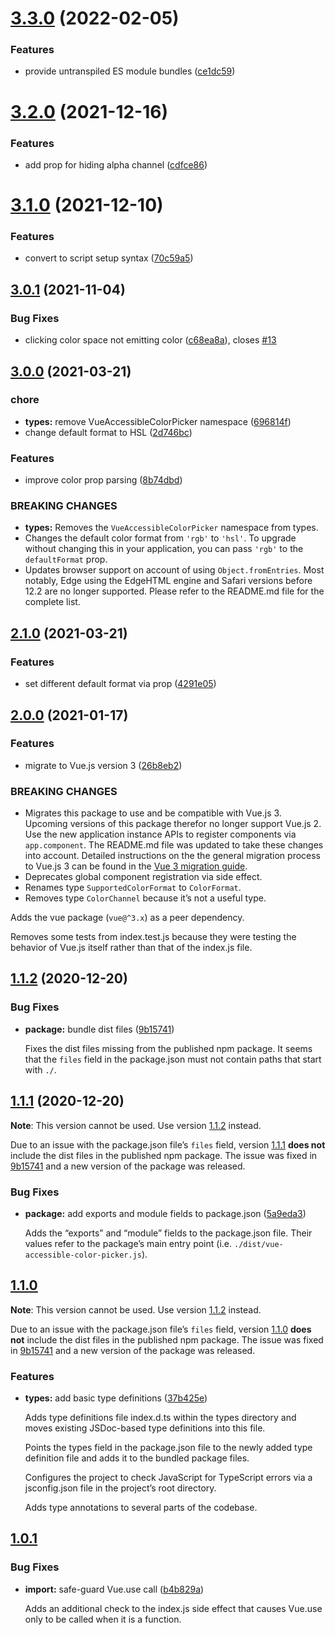 # [3.3.0](https://github.com/kleinfreund/vue-accessible-color-picker/compare/v3.2.0...v3.3.0) (2022-02-05)


### Features

* provide untranspiled ES module bundles ([ce1dc59](https://github.com/kleinfreund/vue-accessible-color-picker/commit/ce1dc59ab364329fd41db33127762dbacf4bce21))

# [3.2.0](https://github.com/kleinfreund/vue-accessible-color-picker/compare/v3.1.0...v3.2.0) (2021-12-16)


### Features

* add prop for hiding alpha channel ([cdfce86](https://github.com/kleinfreund/vue-accessible-color-picker/commit/cdfce862dcee843ae8b07531f1bfe271c5107dbb))

# [3.1.0](https://github.com/kleinfreund/vue-accessible-color-picker/compare/v3.0.1...v3.1.0) (2021-12-10)


### Features

* convert to script setup syntax ([70c59a5](https://github.com/kleinfreund/vue-accessible-color-picker/commit/70c59a5a1881e4899779dd46c7ae9cd4991a460b))

## [3.0.1](https://github.com/kleinfreund/vue-accessible-color-picker/compare/v3.0.0...v3.0.1) (2021-11-04)


### Bug Fixes

* clicking color space not emitting color ([c68ea8a](https://github.com/kleinfreund/vue-accessible-color-picker/commit/c68ea8a0bc838c0578b7dba4fe58f5a63025b21b)), closes [#13](https://github.com/kleinfreund/vue-accessible-color-picker/issues/13)

## [3.0.0](https://github.com/kleinfreund/vue-accessible-color-picker/compare/v2.1.0...v3.0.0) (2021-03-21)


### chore

* **types:** remove VueAccessibleColorPicker namespace ([696814f](https://github.com/kleinfreund/vue-accessible-color-picker/commit/696814f8d8f119499b535aba17808b0bd185215f))
* change default format to HSL ([2d746bc](https://github.com/kleinfreund/vue-accessible-color-picker/commit/2d746bc7aa28a9f7cb4c3535999c26bac9741e7e))


### Features

* improve color prop parsing ([8b74dbd](https://github.com/kleinfreund/vue-accessible-color-picker/commit/8b74dbd0d3a6bd502d62e1c367c999c8bc8d54d6))


### BREAKING CHANGES

* **types:** Removes the `VueAccessibleColorPicker` namespace from types.
* Changes the default color format from `'rgb'` to `'hsl'`. To upgrade without changing this in your application, you can pass `'rgb'` to the `defaultFormat` prop.
* Updates browser support on account of using `Object.fromEntries`. Most notably, Edge using the EdgeHTML engine and Safari versions before 12.2 are no longer supported. Please refer to the README.md file for the complete list.

## [2.1.0](https://github.com/kleinfreund/vue-accessible-color-picker/compare/v2.0.0...v2.1.0) (2021-03-21)


### Features

* set different default format via prop ([4291e05](https://github.com/kleinfreund/vue-accessible-color-picker/commit/4291e058e19784d99060ad6354d159831da7628d))

## [2.0.0](https://github.com/kleinfreund/vue-accessible-color-picker/compare/v1.1.2...v2.0.0) (2021-01-17)


### Features

* migrate to Vue.js version 3 ([26b8eb2](https://github.com/kleinfreund/vue-accessible-color-picker/commit/26b8eb2f30b8c57d65b26b71b62395a7e6295786))


### BREAKING CHANGES

* Migrates this package to use and be compatible with Vue.js 3. Upcoming versions of this package therefor no longer support Vue.js 2. Use the new application instance APIs to register components via `app.component`. The README.md file was updated to take these changes into account. Detailed instructions on the the general migration process to Vue.js 3 can be found in the [Vue 3 migration guide](https://v3.vuejs.org/guide/migration/introduction.html).
* Deprecates global component registration via side effect.
* Renames type `SupportedColorFormat` to `ColorFormat`.
* Removes type `ColorChannel` because it’s not a useful type.

Adds the vue package (`vue@^3.x`) as a peer dependency.

Removes some tests from index.test.js because they were testing the behavior of Vue.js itself rather than that of the index.js file.

## [1.1.2](https://github.com/kleinfreund/vue-accessible-color-picker/compare/v1.1.1...v1.1.2) (2020-12-20)


### Bug Fixes

* **package:** bundle dist files ([9b15741](https://github.com/kleinfreund/vue-accessible-color-picker/commit/9b157413af303e749f8f9d70faef051f6af11f7b))

  Fixes the dist files missing from the published npm package. It seems that the `files` field in the package.json must not contain paths that start with `./`.

## [1.1.1](https://github.com/kleinfreund/vue-accessible-color-picker/compare/v1.1.0...v1.1.1) (2020-12-20)

**Note**: This version cannot be used. Use version [1.1.2](https://github.com/kleinfreund/vue-accessible-color-picker/releases/tag/v1.1.2) instead.

Due to an issue with the package.json file’s `files` field, version [1.1.1](https://github.com/kleinfreund/vue-accessible-color-picker/releases/tag/v1.1.1) **does not** include the dist files in the published npm package. The issue was fixed in [9b15741](https://github.com/kleinfreund/vue-accessible-color-picker/commit/9b157413af303e749f8f9d70faef051f6af11f7b) and a new version of the package was released.


### Bug Fixes

* **package:** add exports and module fields to package.json ([5a9eda3](https://github.com/kleinfreund/vue-accessible-color-picker/commit/5a9eda391f437f99b7922e36894463f30d35a1fa))

  Adds the “exports” and “module” fields to the package.json file. Their values refer to the package’s main entry point (i.e. `./dist/vue-accessible-color-picker.js`).

## [1.1.0](https://github.com/kleinfreund/vue-accessible-color-picker/compare/v1.0.1...v1.1.0)

**Note**: This version cannot be used. Use version [1.1.2](https://github.com/kleinfreund/vue-accessible-color-picker/releases/tag/v1.1.2) instead.

Due to an issue with the package.json file’s `files` field, version [1.1.0](https://github.com/kleinfreund/vue-accessible-color-picker/releases/tag/v1.1.0) **does not** include the dist files in the published npm package. The issue was fixed in [9b15741](https://github.com/kleinfreund/vue-accessible-color-picker/commit/9b157413af303e749f8f9d70faef051f6af11f7b) and a new version of the package was released.


### Features

* **types:** add basic type definitions ([37b425e](https://github.com/kleinfreund/vue-accessible-color-picker/commit/37b425ed19f248017a65eaedd2c783de5f19ae7d))

  Adds type definitions file index.d.ts within the types directory and moves existing JSDoc-based type definitions into this file.

  Points the types field in the package.json file to the newly added type definition file and adds it to the bundled package files.

  Configures the project to check JavaScript for TypeScript errors via a jsconfig.json file in the project’s root directory.

  Adds type annotations to several parts of the codebase.

## [1.0.1](https://github.com/kleinfreund/vue-accessible-color-picker/compare/v1.0.0...v1.0.1)


### Bug Fixes

* **import:** safe-guard Vue.use call ([b4b829a](https://github.com/kleinfreund/vue-accessible-color-picker/commit/b4b829a096111e89290d6d3daf04012c3041a965))

  Adds an additional check to the index.js side effect that causes Vue.use only to be called when it is a function.
